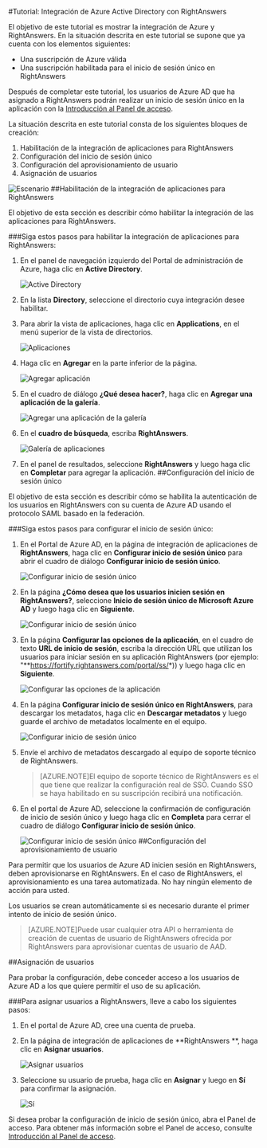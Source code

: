 <properties 
    pageTitle="Tutorial: Integración de Azure Active Directory con RightAnswers | Microsoft Azure" 
    description="Aprenda cómo usar RightAnswers con Azure Active Directory para habilitar el inicio de sesión único, el aprovisionamiento automatizado, etc." 
    services="active-directory" 
    authors="markusvi"  
    documentationCenter="na" manager="stevenpo"/>
<tags 
    ms.service="active-directory" 
    ms.devlang="na" 
    ms.topic="article" 
    ms.tgt_pltfrm="na" 
    ms.workload="identity" 
    ms.date="01/12/2016" 
    ms.author="markvi" />

#Tutorial: Integración de Azure Active Directory con RightAnswers
  
El objetivo de este tutorial es mostrar la integración de Azure y RightAnswers. En la situación descrita en este tutorial se supone que ya cuenta con los elementos siguientes:

-   Una suscripción de Azure válida
-   Una suscripción habilitada para el inicio de sesión único en RightAnswers
  
Después de completar este tutorial, los usuarios de Azure AD que ha asignado a RightAnswers podrán realizar un inicio de sesión único en la aplicación con la [Introducción al Panel de acceso](active-directory-saas-access-panel-introduction.md).
  
La situación descrita en este tutorial consta de los siguientes bloques de creación:

1.  Habilitación de la integración de aplicaciones para RightAnswers
2.  Configuración del inicio de sesión único
3.  Configuración del aprovisionamiento de usuario
4.  Asignación de usuarios

![Escenario](./media/active-directory-saas-rightanswers-tutorial/IC802925.png "Escenario")
##Habilitación de la integración de aplicaciones para RightAnswers
  
El objetivo de esta sección es describir cómo habilitar la integración de las aplicaciones para RightAnswers.

###Siga estos pasos para habilitar la integración de aplicaciones para RightAnswers:

1.  En el panel de navegación izquierdo del Portal de administración de Azure, haga clic en **Active Directory**.

    ![Active Directory](./media/active-directory-saas-rightanswers-tutorial/IC700993.png "Active Directory")

2.  En la lista **Directory**, seleccione el directorio cuya integración desee habilitar.

3.  Para abrir la vista de aplicaciones, haga clic en **Applications**, en el menú superior de la vista de directorios.

    ![Aplicaciones](./media/active-directory-saas-rightanswers-tutorial/IC700994.png "Aplicaciones")

4.  Haga clic en **Agregar** en la parte inferior de la página.

    ![Agregar aplicación](./media/active-directory-saas-rightanswers-tutorial/IC749321.png "Agregar aplicación")

5.  En el cuadro de diálogo **¿Qué desea hacer?**, haga clic en **Agregar una aplicación de la galería**.

    ![Agregar una aplicación de la galería](./media/active-directory-saas-rightanswers-tutorial/IC749322.png "Agregar una aplicación de la galería")

6.  En el **cuadro de búsqueda**, escriba **RightAnswers**.

    ![Galería de aplicaciones](./media/active-directory-saas-rightanswers-tutorial/IC802926.png "Galería de aplicaciones")

7.  En el panel de resultados, seleccione **RightAnswers** y luego haga clic en **Completar** para agregar la aplicación.
##Configuración del inicio de sesión único
  
El objetivo de esta sección es describir cómo se habilita la autenticación de los usuarios en RightAnswers con su cuenta de Azure AD usando el protocolo SAML basado en la federación.

###Siga estos pasos para configurar el inicio de sesión único:

1.  En el Portal de Azure AD, en la página de integración de aplicaciones de **RightAnswers**, haga clic en **Configurar inicio de sesión único** para abrir el cuadro de diálogo **Configurar inicio de sesión único**.

    ![Configurar inicio de sesión único](./media/active-directory-saas-rightanswers-tutorial/IC802927.png "Configurar inicio de sesión único")

2.  En la página **¿Cómo desea que los usuarios inicien sesión en RightAnswers?**, seleccione **Inicio de sesión único de Microsoft Azure AD** y luego haga clic en **Siguiente**.

    ![Configurar inicio de sesión único](./media/active-directory-saas-rightanswers-tutorial/IC802928.png "Configurar inicio de sesión único")

3.  En la página **Configurar las opciones de la aplicación**, en el cuadro de texto **URL de inicio de sesión**, escriba la dirección URL que utilizan los usuarios para iniciar sesión en su aplicación RightAnswers (por ejemplo: "**https://fortify.rightanswers.com/portal/ss/*)) y luego haga clic en **Siguiente**.

    ![Configurar las opciones de la aplicación](./media/active-directory-saas-rightanswers-tutorial/IC802929.png "Configurar las opciones de la aplicación")

4.  En la página **Configurar inicio de sesión único en RightAnswers**, para descargar los metadatos, haga clic en **Descargar metadatos** y luego guarde el archivo de metadatos localmente en el equipo.

    ![Configurar inicio de sesión único](./media/active-directory-saas-rightanswers-tutorial/IC802930.png "Configurar inicio de sesión único")

5.  Envíe el archivo de metadatos descargado al equipo de soporte técnico de RightAnswers.

    >[AZURE.NOTE]El equipo de soporte técnico de RightAnswers es el que tiene que realizar la configuración real de SSO. Cuando SSO se haya habilitado en su suscripción recibirá una notificación.

6.  En el portal de Azure AD, seleccione la confirmación de configuración de inicio de sesión único y luego haga clic en **Completa** para cerrar el cuadro de diálogo **Configurar inicio de sesión único**.

    ![Configurar inicio de sesión único](./media/active-directory-saas-rightanswers-tutorial/IC802931.png "Configurar inicio de sesión único")
##Configuración del aprovisionamiento de usuario
  
Para permitir que los usuarios de Azure AD inicien sesión en RightAnswers, deben aprovisionarse en RightAnswers. En el caso de RightAnswers, el aprovisionamiento es una tarea automatizada. No hay ningún elemento de acción para usted.
  
Los usuarios se crean automáticamente si es necesario durante el primer intento de inicio de sesión único.

>[AZURE.NOTE]Puede usar cualquier otra API o herramienta de creación de cuentas de usuario de RightAnswers ofrecida por RightAnswers para aprovisionar cuentas de usuario de AAD.

##Asignación de usuarios
  
Para probar la configuración, debe conceder acceso a los usuarios de Azure AD a los que quiere permitir el uso de su aplicación.

###Para asignar usuarios a RightAnswers, lleve a cabo los siguientes pasos:

1.  En el portal de Azure AD, cree una cuenta de prueba.

2.  En la página de integración de aplicaciones de **RightAnswers **, haga clic en **Asignar usuarios**.

    ![Asignar usuarios](./media/active-directory-saas-rightanswers-tutorial/IC802932.png "Asignar usuarios")

3.  Seleccione su usuario de prueba, haga clic en **Asignar** y luego en **Sí** para confirmar la asignación.

    ![Sí](./media/active-directory-saas-rightanswers-tutorial/IC767830.png "Sí")
  
Si desea probar la configuración de inicio de sesión único, abra el Panel de acceso. Para obtener más información sobre el Panel de acceso, consulte [Introducción al Panel de acceso](active-directory-saas-access-panel-introduction.md).

<!---HONumber=AcomDC_0114_2016-->